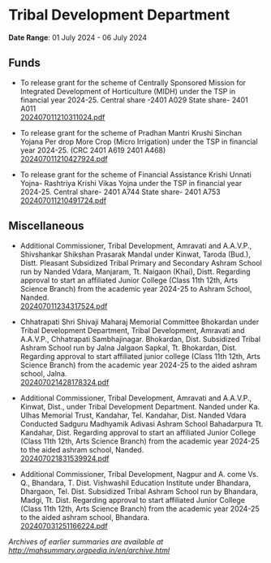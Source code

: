 # Tribal Development Department

**Date Range**: 01 July 2024 - 06 July 2024


## Funds
- To release grant for the scheme of Centrally Sponsored Mission for Integrated Development of Horticulture (MIDH) under the TSP in financial year 2024-25. Central share -2401 A029 State share- 2401 A011\
  [202407011210311024.pdf](https://gr.maharashtra.gov.in/Site/Upload/Government%20Resolutions/English/202407011210311024.pdf)

- To release grant for the scheme of  Pradhan Mantri Krushi Sinchan Yojana Per drop More Crop (Micro Irrigation) under the TSP in financial year 2024-25.  (CRC 2401 A619  2401 A468)\
  [202407011210427924.pdf](https://gr.maharashtra.gov.in/Site/Upload/Government%20Resolutions/English/202407011210427924.pdf)

- To release grant for the scheme of Financial Assistance Krishi Unnati Yojna- Rashtriya Krishi Vikas Yojna under the TSP in financial year 2024-25. Central share- 2401 A744 State share- 2401 A753\
  [202407011210491724.pdf](https://gr.maharashtra.gov.in/Site/Upload/Government%20Resolutions/English/202407011210491724.pdf)

## Miscellaneous
- Additional Commissioner, Tribal Development, Amravati and A.A.V.P., Shivshankar Shikshan Prasarak Mandal under Kinwat, Taroda (Bud.), Distt. Pleasant Subsidized Tribal Primary and Secondary Ashram School run by Nanded Vdara, Manjaram, Tt. Naigaon (Khai), Distt. Regarding approval to start an affiliated Junior College (Class 11th  12th, Arts  Science Branch) from the academic year 2024-25 to Ashram School, Nanded.\
  [202407011234317524.pdf](https://gr.maharashtra.gov.in/Site/Upload/Government%20Resolutions/English/202407011234317524.pdf)

- Chhatrapati Shri Shivaji Maharaj Memorial Committee Bhokardan under Tribal Development Department, Tribal Development, Amravati and A.A.V.P., Chhatrapati Sambhajinagar. Bhokardan, Dist. Subsidized Tribal Ashram School run by Jalna Jalgaon Sapkal, Tt. Bhokardan, Dist. Regarding approval to start affiliated junior college (Class 11th  12th, Arts  Science Branch) from the academic year 2024-25 to the aided ashram school, Jalna.\
  [202407021428178324.pdf](https://gr.maharashtra.gov.in/Site/Upload/Government%20Resolutions/English/202407021428178324.pdf)

- Additional Commissioner, Tribal Development, Amravati and A.A.V.P., Kinwat, Dist., under Tribal Development Department. Nanded under Ka. Ulhas Memorial Trust, Kandahar, Tel. Kandahar, Dist. Nanded Vdara Conducted Sadguru Madhyamik Adivasi Ashram School Bahadarpura Tt. Kandahar, Dist. Regarding approval to start an affiliated Junior College (Class 11th  12th, Arts  Science Branch) from the academic year 2024-25 to the aided ashram school, Nanded.\
  [202407021831539924.pdf](https://gr.maharashtra.gov.in/Site/Upload/Government%20Resolutions/English/202407021831539924.pdf)

- Additional Commissioner, Tribal Development, Nagpur and A. come Vs. Q., Bhandara, T. Dist. Vishwashil Education Institute under Bhandara, Dhargaon, Tel. Dist. Subsidized Tribal Ashram School run by Bhandara, Madgi, Tt. Dist. Regarding approval to start affiliated Junior College (Class 11th  12th, Arts  Science Branch) from the academic year 2024-25 to the aided ashram school, Bhandara.\
  [202407031251166224.pdf](https://gr.maharashtra.gov.in/Site/Upload/Government%20Resolutions/English/202407031251166224.pdf)


*Archives of earlier summaries are available at http://mahsummary.orgpedia.in/en/archive.html*